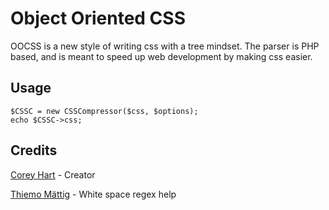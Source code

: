 Object Oriented CSS
========================

OOCSS is a new style of writing css with a tree mindset. The parser is PHP based, and is meant to speed up web development by making css easier.


Usage
-----

	$CSSC = new CSSCompressor($css, $options);
	echo $CSSC->css;

Credits
--------
[Corey Hart](http://www.codenothing.com) - Creator

[Thiemo Mättig](http://maettig.com/) - White space regex help
